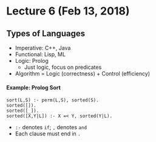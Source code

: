 # Lecture 6 (Feb 13, 2018)
## Types of Languages
* Imperative: C++, Java
* Functional: Lisp, ML
* Logic: Prolog
  * Just logic, focus on predicates
* Algorithm = Logic (correctness) + Control (efficiency)
#### Example: Prolog Sort
```
sort(L,S) :- perm(L,S), sorted(S).
sorted([]).
sorted([_]).
sorted([X,Y|L]) :- X =< Y, sorted(Y|L).
```
* `:-` denotes `if`; `,` denotes `and`
* Each clause must end in `.`
